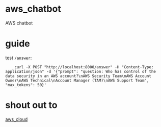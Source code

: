 # aws_chatbot
AWS chatbot

# guide

test `/answer`:

        curl -X POST "http://localhost:8000/answer" -H "Content-Type: application/json" -d '{"prompt": "question: Who has control of the data security in an AWS account?\nAWS Security Team\nAWS Account Owner\nAWS Technical\nAccount Manager (TAM)\nAWS Support Team", "max_tokens": 50}'

# shout out to

[aws_cloud](https://chlocdev.github.io/aws_cloud/index.html)